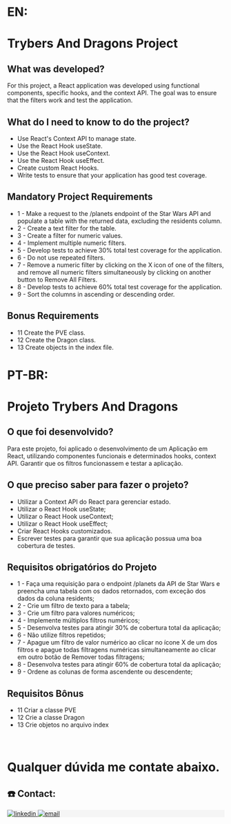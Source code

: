 # EN:

# Trybers And Dragons Project

## What was developed?
For this project, a React application was developed using functional components, specific hooks, and the context API. The goal was to ensure that the filters work and test the application.

## What do I need to know to do the project?

- Use React's Context API to manage state.
- Use the React Hook useState.
- Use the React Hook useContext.
- Use the React Hook useEffect.
- Create custom React Hooks.
- Write tests to ensure that your application has good test coverage.

## Mandatory Project Requirements

- 1 - Make a request to the /planets endpoint of the Star Wars API and populate a table with the returned data, excluding the residents column.
- 2 - Create a text filter for the table.
- 3 - Create a filter for numeric values.
- 4 - Implement multiple numeric filters.
- 5 - Develop tests to achieve 30% total test coverage for the application.
- 6 - Do not use repeated filters.
- 7 - Remove a numeric filter by clicking on the X icon of one of the filters, and remove all numeric filters simultaneously by clicking on another button to Remove All Filters.
- 8 - Develop tests to achieve 60% total test coverage for the application.
- 9 - Sort the columns in ascending or descending order.

## Bonus Requirements

- 11 Create the PVE class.
- 12 Create the Dragon class.
- 13 Create objects in the index file.



# PT-BR:
# Projeto Trybers And Dragons


## O que foi desenvolvido?
Para este projeto, foi aplicado o desenvolvimento de um Aplicação em React, utilizando componentes funcionais e determinados hooks, context API. Garantir que os filtros funcionassem e testar a aplicação.

## O que preciso saber para fazer o projeto?

- Utilizar a Context API do React para gerenciar estado.
- Utilizar o React Hook useState;
- Utilizar o React Hook useContext;
- Utilizar o React Hook useEffect;
- Criar React Hooks customizados.
- Escrever testes para garantir que sua aplicação possua uma boa cobertura de testes.

## Requisitos obrigatórios do Projeto

- 1 - Faça uma requisição para o endpoint /planets da API de Star Wars e preencha uma tabela com os dados retornados, com exceção dos dados da coluna residents;
- 2 - Crie um filtro de texto para a tabela;
- 3 - Crie um filtro para valores numéricos;
- 4 - Implemente múltiplos filtros numéricos;
- 5 - Desenvolva testes para atingir 30% de cobertura total da aplicação;
- 6 - Não utilize filtros repetidos;
- 7 - Apague um filtro de valor numérico ao clicar no ícone X de um dos filtros e apague todas filtragens numéricas simultaneamente ao clicar em outro botão de Remover todas filtragens;
- 8 - Desenvolva testes para atingir 60% de cobertura total da aplicação;
- 9 - Ordene as colunas de forma ascendente ou descendente;

## Requisitos Bônus

- 11 Criar a classe PVE
- 12 Crie a classe Dragon
- 13 Crie objetos no arquivo index
<br><br><br>
# Qualquer dúvida me contate abaixo.



## :phone: Contact:
<section>
  <p style="background-color:#f5f5f5" class="connection-container">
    <a href="https://www.linkedin.com/in/bruno-m-souza/" target="_blank">
      <img src="https://img.shields.io/badge/LinkedIn-0077B5?style=for-the-badge&logo=linkedin&logoColor=white" alt="linkedin" />
    </a>
    <a href="mailto:bmsouza88@gmail.com" target="_blank">
      <img src="https://img.shields.io/badge/Gmail-D14836?style=for-the-badge&logo=gmail&logoColor=white" alt="email" />
    </a>
  </p>
</section>
